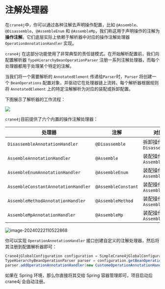 # 注解处理器

在`crane4j`中，你可以通过各种注解去声明操作配置，比如 `@Assemble`、`@Disassemble`、`@AssembleEnum` 和 `@AssembleMp`，我们称这用于声明操作的注解为**操作注解**。它们底层实际上依赖于解析器中对应的操作注解处理器 `OperationAnnotationHandler` 实现。

`crane4j` 在这部分功能使用了非常典型的责任链模式。在开始解析配置前，我们向配置解析器 `TypeHierarchyBeanOperationParser` 注册一系列注解处理器，而每个处理器都用于处理某个特定的注解。

当我们将一个需要解析的 `AnnotatedElement` 传递给`Parser`时，`Parser` 将创建一个 `BeanOperations` 配置对象，并驱动它在处理器链上流转。每个解析器根据规则将 `AnnotatedElement` 上的特定注解解析为对应的装配或拆卸配置。

下图展示了解析器的工作流程：

![](http://img.xiajibagao.top/%E6%97%A0%E6%A0%87%E9%A2%98-2023-06-04-1303.png)

`crane4j`目前提供了六个内置的操作注解处理器：

| 处理器                              | 注解                | 对应操作类型                    |
| ----------------------------------- | ------------------- | ------------------------------- |
| `DisassembleAnnotationHandler`      | `@Disassemble`      | 拆卸操作 `DisassembleOperation` |
| `AssembleAnnotationHandler`         | `@Assemble`         | 装配操作 `AssembleOperation`    |
| `AssembleEnumAnnotationHandler`     | `@AssembleEnum`     | 装配操作 `AssembleOperation`    |
| `AssembleConstantAnnotationHandler` | `@AssembleConstant` | 装配操作 `AssembleOperation`    |
| `AssembleMethodAnnotationHandler`   | `@AssembleMethod`   | 装配操作 `AssembleOperation`    |
| `AssembleMpAnnotationHandler`       | `@AssembleMp`       | 装配操作 `AssembleOperation`    |

![image-20240222110522868](C:\document\workspace\local\crane4j\website\docs\advanced\image-20240222110522868.png)

你可以实现 `OperationAnnotationHandler` 接口创建自定义的注解处理器，然后将其注册到配置解析器即可：

~~~java
Crane4jGlobalConfiguration configuration = SimpleCrane4jGlobalConfiguration.create();
TypeHierarchyBeanOperationParser parser = configuration.getBeanOperationParser(TypeHierarchyBeanOperationParser.class);
parser.addOperationAnnotationHandler(new CustomeOperationAnnotationHandler());
~~~

如果在 Spring 环境，那么你直接将其交给 Spring 容器管理即可，项目启动后 crane4j 会自动注册。